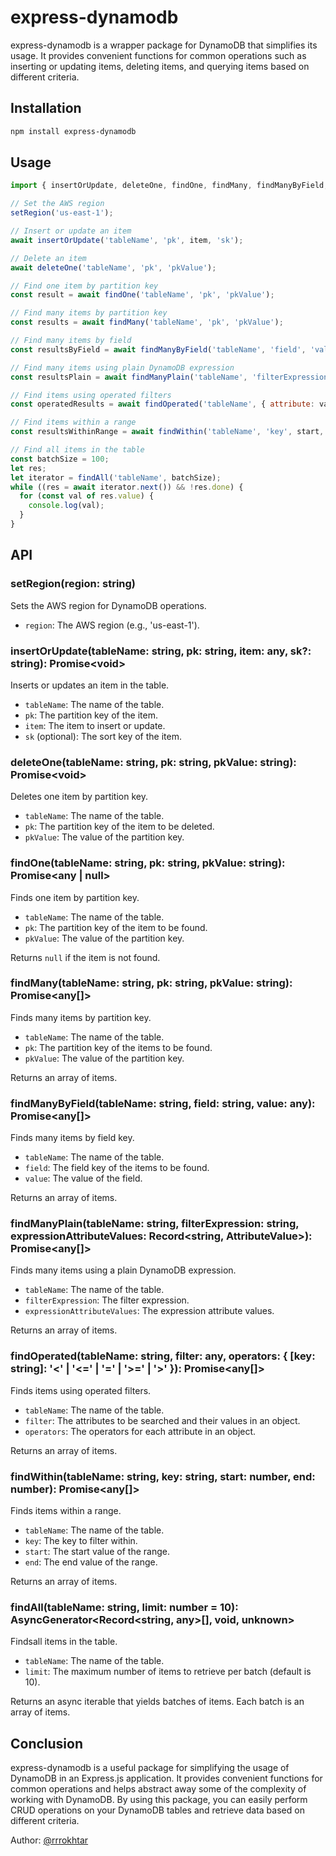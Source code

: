 # express-dynamodb

express-dynamodb is a wrapper package for DynamoDB that simplifies its usage. It provides convenient functions for common operations such as inserting or updating items, deleting items, and querying items based on different criteria.

## Installation

```bash
npm install express-dynamodb
```

## Usage

```javascript
import { insertOrUpdate, deleteOne, findOne, findMany, findManyByField, findManyPlain, findOperated, findWithin, findAll, setRegion } from 'express-dynamodb';

// Set the AWS region
setRegion('us-east-1');

// Insert or update an item
await insertOrUpdate('tableName', 'pk', item, 'sk');

// Delete an item
await deleteOne('tableName', 'pk', 'pkValue');

// Find one item by partition key
const result = await findOne('tableName', 'pk', 'pkValue');

// Find many items by partition key
const results = await findMany('tableName', 'pk', 'pkValue');

// Find many items by field
const resultsByField = await findManyByField('tableName', 'field', 'value');

// Find many items using plain DynamoDB expression
const resultsPlain = await findManyPlain('tableName', 'filterExpression', {':u': 'value'});

// Find items using operated filters
const operatedResults = await findOperated('tableName', { attribute: value }, { attribute: '<' });

// Find items within a range
const resultsWithinRange = await findWithin('tableName', 'key', start, end);

// Find all items in the table
const batchSize = 100;
let res;
let iterator = findAll('tableName', batchSize);
while ((res = await iterator.next()) && !res.done) {
  for (const val of res.value) {
    console.log(val);
  }
}
```

## API

### setRegion(region: string)

Sets the AWS region for DynamoDB operations.

- `region`: The AWS region (e.g., 'us-east-1').

### insertOrUpdate(tableName: string, pk: string, item: any, sk?: string): Promise\<void\>

Inserts or updates an item in the table.

- `tableName`: The name of the table.
- `pk`: The partition key of the item.
- `item`: The item to insert or update.
- `sk` (optional): The sort key of the item.

### deleteOne(tableName: string, pk: string, pkValue: string): Promise\<void\>

Deletes one item by partition key.

- `tableName`: The name of the table.
- `pk`: The partition key of the item to be deleted.
- `pkValue`: The value of the partition key.

### findOne(tableName: string, pk: string, pkValue: string): Promise\<any | null\>

Finds one item by partition key.

- `tableName`: The name of the table.
- `pk`: The partition key of the item to be found.
- `pkValue`: The value of the partition key.

Returns `null` if the item is not found.

### findMany(tableName: string, pk: string, pkValue: string): Promise\<any[]\>

Finds many items by partition key.

- `tableName`: The name of the table.
- `pk`: The partition key of the items to be found.
- `pkValue`: The value of the partition key.

Returns an array of items.

### findManyByField(tableName: string, field: string, value: any): Promise\<any[]\>

Finds many items by field key.

- `tableName`: The name of the table.
- `field`: The field key of the items to be found.
- `value`: The value of the field.

Returns an array of items.

### findManyPlain(tableName: string, filterExpression: string, expressionAttributeValues: Record<string, AttributeValue>): Promise\<any[]\>

Finds many items using a plain DynamoDB expression.

- `tableName`: The name of the table.
- `filterExpression`: The filter expression.
- `expressionAttributeValues`: The expression attribute values.

Returns an array of items.

### findOperated(tableName: string, filter: any, operators: { [key: string]: '<' | '<=' | '=' | '>=' | '>' }): Promise\<any[]\>

Finds items using operated filters.

- `tableName`: The name of the table.
- `filter`: The attributes to be searched and their values in an object.
- `operators`: The operators for each attribute in an object.

Returns an array of items.

### findWithin(tableName: string, key: string, start: number, end: number): Promise\<any[]\>

Finds items within a range.

- `tableName`: The name of the table.
- `key`: The key to filter within.
- `start`: The start value of the range.
- `end`: The end value of the range.

Returns an array of items.

### findAll(tableName: string, limit: number = 10): AsyncGenerator<Record<string, any>[], void, unknown>

Findsall items in the table.

- `tableName`: The name of the table.
- `limit`: The maximum number of items to retrieve per batch (default is 10).

Returns an async iterable that yields batches of items. Each batch is an array of items.

## Conclusion

express-dynamodb is a useful package for simplifying the usage of DynamoDB in an Express.js application. It provides convenient functions for common operations and helps abstract away some of the complexity of working with DynamoDB. By using this package, you can easily perform CRUD operations on your DynamoDB tables and retrieve data based on different criteria.


Author: [@rrrokhtar](https://github.com/rrrokhtar)
